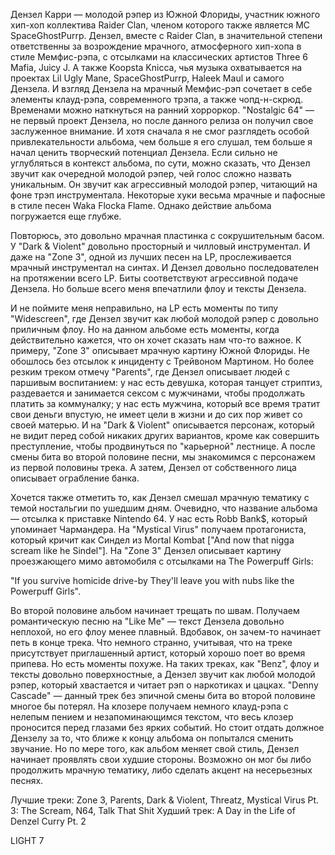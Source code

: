 Дензел Карри — молодой рэпер из Южной Флориды, участник южного хип-хоп коллектива Raider Clan, членом которого также является MC SpaceGhostPurrp. Дензел, вместе с Raider Clan, в значительной степени ответственны за возрождение мрачного, атмосферного хип-хопа в стиле Мемфис-рэпа, с отсылками на классических артистов Three 6 Mafia, Juicy J. А также Koopsta Knicca, чья музыка охватывается на проектах Lil Ugly Mane, SpaceGhostPurrp, Haleek Maul и самого Дензела. И взгляд Дензела на мрачный Мемфис-рэп сочетает в себе элементы клауд-рэпа, современного трэпа, а также чопд-н-скрюд. Временами можно наткнуться на ранний хорроркор. "Nostalgic 64" — не первый проект Дензела, но после данного релиза он получил свое заслуженное внимание. И хотя сначала я не смог разглядеть особой привлекательности альбома, чем больше я его слушал, тем больше я начал ценить творческий потенциал Дензела. Если сильно не углубляться в контекст альбома, по сути, можно сказать, что Дензел звучит как очередной молодой рэпер, чей голос сложно назвать уникальным. Он звучит как агрессивный молодой рэпер, читающий на фоне трэп инструментала. Некоторые хуки весьма мрачные и пафосные в стиле песен Waka Flocka Flame. Однако действие альбома погружается еще глубже.

Повторюсь, это довольно мрачная пластинка с сокрушительным басом. У "Dark & Violent" довольно просторный и чилловый инструментал. И даже на "Zone 3", одной из лучших песен на LP, прослеживается мрачный инструментал на синтах. И Дензел довольно последователен на протяжении всего LP. Биты соответствуют агрессивной подаче Дензела. Но больше всего меня впечатлили флоу и тексты Дензела.

И не поймите меня неправильно, на LP есть моменты по типу "Widescreen", где Дензел звучит как любой молодой рэпер с довольно приличным флоу. Но на данном альбоме есть моменты, когда действительно кажется, что он хочет сказать нам что-то важное. К примеру, "Zone 3" описывает мрачную картину Южной Флориды. Не обошлось без отсылок к инциденту с Трейвоном Мартином. Но более резким треком отмечу "Parents", где Дензел описывает людей с паршивым воспитанием: у нас есть девушка, которая танцует стриптиз, раздевается и занимается сексом с мужчинами, чтобы продолжать платить за коммуналку; у нас есть мужчина, который все время тратит свои деньги впустую, не имеет цели в жизни и до сих пор живет со своей матерью. И на "Dark & Violent" описывается персонаж, который не видит перед собой никаких других вариантов, кроме как совершить преступление, чтобы продвинуться по "карьерной" лестнице. А после смены бита во второй половине песни, мы знакомимся с персонажем из первой половины трека. А затем, Дензел от собственного лица описывает ограбление банка.

Хочется также отметить то, как Дензел смешал мрачную тематику с темой ностальгии по ушедшим дням. Очевидно, что название альбома — отсылка к приставке Nintendo 64. У нас есть Robb Bank$, который упоминает Чармандера. На "Mystical Virus" получаем протагониста, который кричит как Синдел из Mortal Kombat ["And now that nigga scream like he Sindel"]. На "Zone 3" Дензел описывает картину проезжающего мимо автомобиля с отсылками на The Powerpuff Girls:

"If you survive homicide drive-by
They'll leave you with nubs like the Powerpuff Girls".

Во второй половине альбом начинает трещать по швам. Получаем романтическую песню на "Like Me" — текст Дензела довольно неплохой, но его флоу менее плавный. Вдобавок, он зачем-то начинает петь в конце трека. Что немного странно, учитывая, что на треке присутствует приглашенный артист, который хорошо поет во время припева. Но есть моменты похуже. На таких треках, как "Benz", флоу и тексты довольно поверхностные, а Дензел звучит как любой молодой рэпер, который хвастается и читает рэп о наркотиках и цацках. "Denny Cascade" — данный трек без эпичной смены бита во второй половине многое бы потерял. На клозере получаем немного клауд-рэпа с нелепым пением и незапоминающимся текстом, что весь клозер проносится перед глазами без ярких событий. Но стоит отдать должное Дензелу за то, что ближе к концу альбома он попытался сменить звучание. Но по мере того, как альбом меняет свой стиль, Дензел начинает проявлять свои худшие стороны. Возможно он мог бы либо продолжить мрачную тематику, либо сделать акцент на несерьезных песнях.

Лучшие треки: Zone 3, Parents, Dark & Violent, Threatz,
Mystical Virus Pt. 3: The Scream, N64, Talk That Shit
Худший трек: A Day in the Life of Denzel Curry Pt. 2

LIGHT 7
